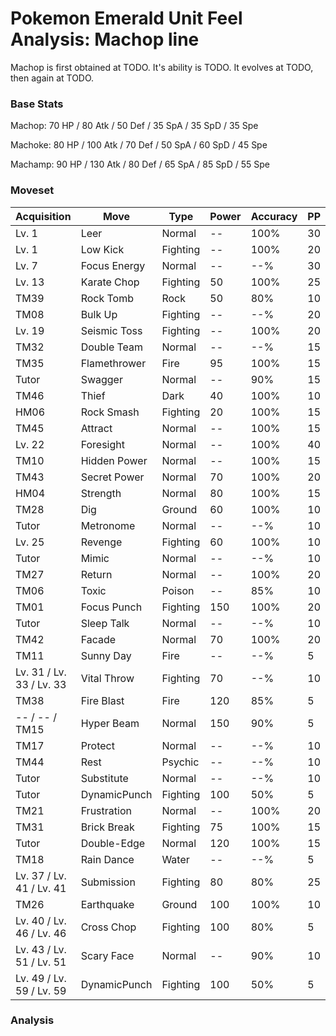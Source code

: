 # Pokemon Emerald Unit Feel Analysis: Machop line

Machop is first obtained at TODO. It's ability is TODO. It evolves at TODO, then again at TODO.

### Base Stats

Machop: 70 HP / 80 Atk / 50 Def / 35 SpA / 35 SpD / 35 Spe

Machoke: 80 HP / 100 Atk / 70 Def / 50 SpA / 60 SpD / 45 Spe

Machamp: 90 HP / 130 Atk / 80 Def / 65 SpA / 85 SpD / 55 Spe

### Moveset

|Acquisition             |Move        |Type    |Power|Accuracy|PP |
|---                     |---         |---     |---  |---     |---|
|Lv. 1                   |Leer        |Normal  |--   |100%    |30 |
|Lv. 1                   |Low Kick    |Fighting|--   |100%    |20 |
|Lv. 7                   |Focus Energy|Normal  |--   |--%     |30 |
|Lv. 13                  |Karate Chop |Fighting|50   |100%    |25 |
|TM39                    |Rock Tomb   |Rock    |50   |80%     |10 |
|TM08                    |Bulk Up     |Fighting|--   |--%     |20 |
|Lv. 19                  |Seismic Toss|Fighting|--   |100%    |20 |
|TM32                    |Double Team |Normal  |--   |--%     |15 |
|TM35                    |Flamethrower|Fire    |95   |100%    |15 |
|Tutor                   |Swagger     |Normal  |--   |90%     |15 |
|TM46                    |Thief       |Dark    |40   |100%    |10 |
|HM06                    |Rock Smash  |Fighting|20   |100%    |15 |
|TM45                    |Attract     |Normal  |--   |100%    |15 |
|Lv. 22                  |Foresight   |Normal  |--   |100%    |40 |
|TM10                    |Hidden Power|Normal  |--   |100%    |15 |
|TM43                    |Secret Power|Normal  |70   |100%    |20 |
|HM04                    |Strength    |Normal  |80   |100%    |15 |
|TM28                    |Dig         |Ground  |60   |100%    |10 |
|Tutor                   |Metronome   |Normal  |--   |--%     |10 |
|Lv. 25                  |Revenge     |Fighting|60   |100%    |10 |
|Tutor                   |Mimic       |Normal  |--   |--%     |10 |
|TM27                    |Return      |Normal  |--   |100%    |20 |
|TM06                    |Toxic       |Poison  |--   |85%     |10 |
|TM01                    |Focus Punch |Fighting|150  |100%    |20 |
|Tutor                   |Sleep Talk  |Normal  |--   |--%     |10 |
|TM42                    |Facade      |Normal  |70   |100%    |20 |
|TM11                    |Sunny Day   |Fire    |--   |--%     |5  |
|Lv. 31 / Lv. 33 / Lv. 33|Vital Throw |Fighting|70   |--%     |10 |
|TM38                    |Fire Blast  |Fire    |120  |85%     |5  |
|-- / -- / TM15          |Hyper Beam  |Normal  |150  |90%     |5  |
|TM17                    |Protect     |Normal  |--   |--%     |10 |
|TM44                    |Rest        |Psychic |--   |--%     |10 |
|Tutor                   |Substitute  |Normal  |--   |--%     |10 |
|Tutor                   |DynamicPunch|Fighting|100  |50%     |5  |
|TM21                    |Frustration |Normal  |--   |100%    |20 |
|TM31                    |Brick Break |Fighting|75   |100%    |15 |
|Tutor                   |Double-Edge |Normal  |120  |100%    |15 |
|TM18                    |Rain Dance  |Water   |--   |--%     |5  |
|Lv. 37 / Lv. 41 / Lv. 41|Submission  |Fighting|80   |80%     |25 |
|TM26                    |Earthquake  |Ground  |100  |100%    |10 |
|Lv. 40 / Lv. 46 / Lv. 46|Cross Chop  |Fighting|100  |80%     |5  |
|Lv. 43 / Lv. 51 / Lv. 51|Scary Face  |Normal  |--   |90%     |10 |
|Lv. 49 / Lv. 59 / Lv. 59|DynamicPunch|Fighting|100  |50%     |5  |

### Analysis